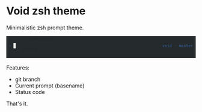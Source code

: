 # Void zsh theme

Minimalistic zsh prompt theme.

![void](screenshot.png)

Features:

  - git branch
  - Current prompt (basename) 
  - Status code

That's it.
